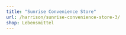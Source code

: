 ```yaml
---
title: "Sunrise Convenience Store"
url: /harrison/sunrise-convenience-store-3/
shop: Lebensmittel
---
```

